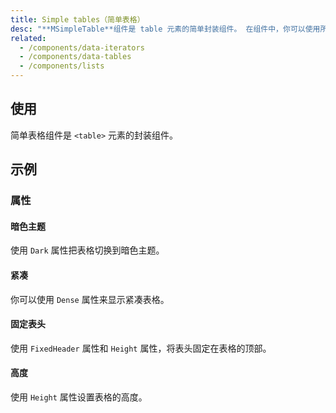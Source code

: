 ```yaml
---
title: Simple tables（简单表格）
desc: "**MSimpleTable**组件是 table 元素的简单封装组件。 在组件中，你可以使用所有常规表元素，如 **thead**，**tbody**，**tr** 等。"
related:
  - /components/data-iterators
  - /components/data-tables
  - /components/lists
---
```


## 使用

简单表格组件是 `<table>` 元素的封装组件。

<simple-tables-usage></simple-tables-usage>

## 示例

### 属性

#### 暗色主题

使用 `Dark` 属性把表格切换到暗色主题。

<masa-example file="Examples.simple_tables.Dark"></masa-example>

#### 紧凑

你可以使用 `Dense` 属性来显示紧凑表格。

<masa-example file="Examples.simple_tables.Dense"></masa-example>

#### 固定表头

使用 `FixedHeader` 属性和 `Height` 属性，将表头固定在表格的顶部。

<masa-example file="Examples.simple_tables.FixedHeader"></masa-example>

#### 高度

使用 `Height` 属性设置表格的高度。

<masa-example file="Examples.simple_tables.Height"></masa-example>
